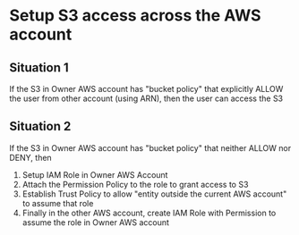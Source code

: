 # Setup S3 access across the AWS account

## Situation 1
If the S3 in Owner AWS account has "bucket policy" that explicitly ALLOW the user from other account (using ARN), then the user can access the S3

## Situation 2
If the S3 in Owner AWS account has "bucket policy" that neither ALLOW nor DENY, then
1. Setup IAM Role in Owner AWS Account
2. Attach the Permission Policy to the role to grant access to S3
3. Establish Trust Policy to allow "entity outside the current AWS account" to assume that role
4. Finally in the other AWS account, create IAM Role with Permission to assume the role in Owner AWS account
